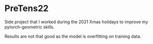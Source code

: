 # PreTens22

Side project that I worked during the 2021 Xmas holidays to improve my pytorch-geometric skills.

Results are not that good as the model is overfitting on training data.

